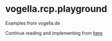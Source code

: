 # vogella.rcp.playground

Examples from vogella.de

Continue reading and implementing from [here](https://www.vogella.com/tutorials/EclipseRCP/article.html#define-the-api-which-can-be-used)
